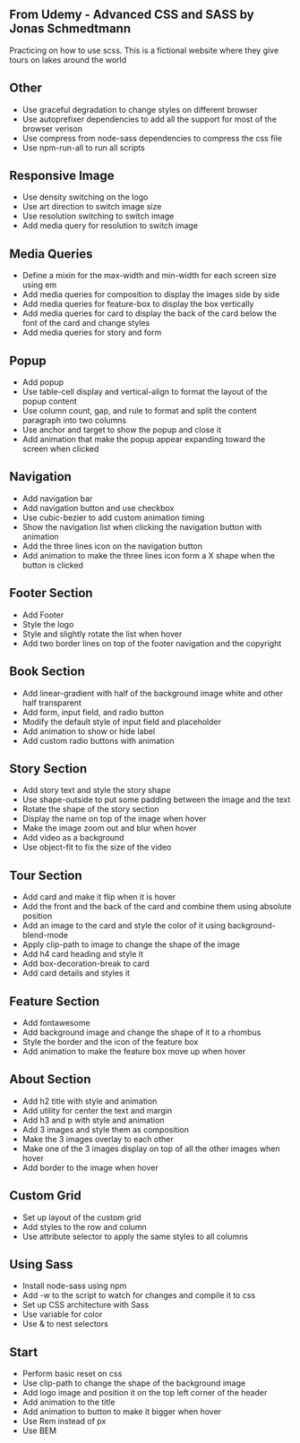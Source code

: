 From Udemy - Advanced CSS and SASS by Jonas Schmedtmann
--------------------------------------------------------
Practicing on how to use scss.
This is a fictional website where they give tours on lakes around the world

Other
--------------------------------------------------------
- Use graceful degradation to change styles on different browser
- Use autoprefixer dependencies to add all the support for most of the browser verison
- Use compress from node-sass dependencies to compress the css file
- Use npm-run-all to run all scripts

Responsive Image
--------------------------------------------------------
- Use density switching on the logo
- Use art direction to switch image size
- Use resolution switching to switch image
- Add media query for resolution to switch image

Media Queries
--------------------------------------------------------
- Define a mixin for the max-width and min-width for each screen size using em
- Add media queries for composition to display the images side by side
- Add media queries for feature-box to display the box vertically
- Add media queries for card to display the back of the card below the font of the card and change styles
- Add media queries for story and form

Popup
--------------------------------------------------------
- Add popup
- Use table-cell display and vertical-align to format the layout of the popup content
- Use column count, gap, and rule to format and split the content paragraph into two columns
- Use anchor and target to show the popup and close it
- Add animation that make the popup appear expanding toward the screen when clicked

Navigation
--------------------------------------------------------
- Add navigation bar
- Add navigation button and use checkbox
- Use cubic-bezier to add custom animation timing
- Show the navigation list when clicking the navigation button with animation
- Add the three lines icon on the navigation button
- Add animation to make the three lines icon form a X shape when the button is clicked

Footer Section
--------------------------------------------------------
- Add Footer
- Style the logo
- Style and slightly rotate the list when hover
- Add two border lines on top of the footer navigation and the copyright

Book Section
--------------------------------------------------------
- Add linear-gradient with half of the background image white and other half transparent
- Add form, input field, and radio button
- Modify the default style of input field and placeholder
- Add animation to show or hide label
- Add custom radio buttons with animation

Story Section
--------------------------------------------------------
- Add story text and style the story shape
- Use shape-outside to put some padding between the image and the text
- Rotate the shape of the story section
- Display the name on top of the image when hover
- Make the image zoom out and blur when hover
- Add video as a background
- Use object-fit to fix the size of the video

Tour Section
--------------------------------------------------------
- Add card and make it flip when it is hover
- Add the front and the back of the card and combine them using absolute position
- Add an image to the card and style the color of it using background-blend-mode
- Apply clip-path to image to change the shape of the image
- Add h4 card heading and style it
- Add box-decoration-break to card
- Add card details and styles it

Feature Section
--------------------------------------------------------
- Add fontawesome
- Add background image and change the shape of it to a rhombus
- Style the border and the icon of the feature box
- Add animation to make the feature box move up when hover

About Section
--------------------------------------------------------
- Add h2 title with style and animation
- Add utility for center the text and margin
- Add h3 and p with style and animation
- Add 3 images and style them as composition
- Make the 3 images overlay to each other
- Make one of the 3 images display on top of all the other images when hover
- Add border to the image when hover

Custom Grid
--------------------------------------------------------
- Set up layout of the custom grid
- Add styles to the row and column
- Use attribute selector to apply the same styles to all columns

Using Sass
--------------------------------------------------------
- Install node-sass using npm
- Add -w to the script to watch for changes and compile it to css
- Set up CSS architecture with Sass
- Use variable for color
- Use & to nest selectors

Start
--------------------------------------------------------
- Perform basic reset on css
- Use clip-path to change the shape of the background image
- Add logo image and position it on the top left corner of the header
- Add animation to the title
- Add animation to button to make it bigger when hover
- Use Rem instead of px
- Use BEM